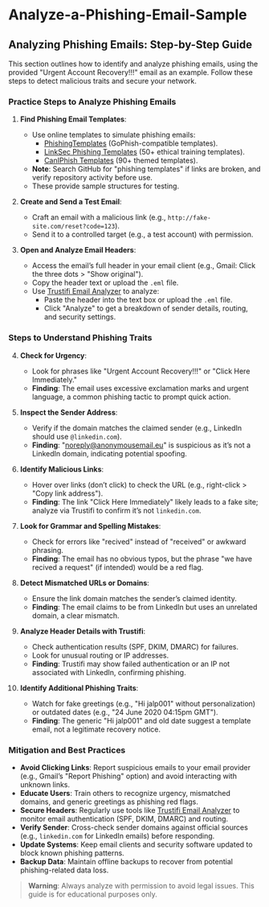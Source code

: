 # Analyze-a-Phishing-Email-Sample
## Analyzing Phishing Emails: Step-by-Step Guide

This section outlines how to identify and analyze phishing emails, using the provided "Urgent Account Recovery!!!" email as an example. Follow these steps to detect malicious traits and secure your network.

### Practice Steps to Analyze Phishing Emails

1. **Find Phishing Email Templates**:
   - Use online templates to simulate phishing emails:
     - [PhishingTemplates](https://github.com/criggs626/PhishingTemplates) (GoPhish-compatible templates).
     - [LinkSec Phishing Templates](https://github.com/LinkSec/phishing-templates) (50+ ethical training templates).
     - [CanIPhish Templates](https://caniphish.com) (90+ themed templates).
   - **Note**: Search GitHub for "phishing templates" if links are broken, and verify repository activity before use.
   - These provide sample structures for testing.

2. **Create and Send a Test Email**:
   - Craft an email with a malicious link (e.g., `http://fake-site.com/reset?code=123`).
   - Send it to a controlled target (e.g., a test account) with permission.

3. **Open and Analyze Email Headers**:
   - Access the email’s full header in your email client (e.g., Gmail: Click the three dots > "Show original").
   - Copy the header text or upload the `.eml` file.
   - Use [Trustifi Email Analyzer](https://trustifi.com/email-analyzer/) to analyze:
     - Paste the header into the text box or upload the `.eml` file.
     - Click "Analyze" to get a breakdown of sender details, routing, and security settings.

### Steps to Understand Phishing Traits

4. **Check for Urgency**:
   - Look for phrases like "Urgent Account Recovery!!!" or "Click Here Immediately."
   - **Finding**: The email uses excessive exclamation marks and urgent language, a common phishing tactic to prompt quick action.

5. **Inspect the Sender Address**:
   - Verify if the domain matches the claimed sender (e.g., LinkedIn should use `@linkedin.com`).
   - **Finding**: "noreply@anonymousemail.eu" is suspicious as it’s not a LinkedIn domain, indicating potential spoofing.

6. **Identify Malicious Links**:
   - Hover over links (don’t click) to check the URL (e.g., right-click > "Copy link address").
   - **Finding**: The link "Click Here Immediately" likely leads to a fake site; analyze via Trustifi to confirm it’s not `linkedin.com`.

7. **Look for Grammar and Spelling Mistakes**:
   - Check for errors like "recived" instead of "received" or awkward phrasing.
   - **Finding**: The email has no obvious typos, but the phrase "we have recived a request" (if intended) would be a red flag.

8. **Detect Mismatched URLs or Domains**:
   - Ensure the link domain matches the sender’s claimed identity.
   - **Finding**: The email claims to be from LinkedIn but uses an unrelated domain, a clear mismatch.

9. **Analyze Header Details with Trustifi**:
   - Check authentication results (SPF, DKIM, DMARC) for failures.
   - Look for unusual routing or IP addresses.
   - **Finding**: Trustifi may show failed authentication or an IP not associated with LinkedIn, confirming phishing.

10. **Identify Additional Phishing Traits**:
    - Watch for fake greetings (e.g., "Hi jalp001" without personalization) or outdated dates (e.g., "24 June 2020 04:15pm GMT").
    - **Finding**: The generic "Hi jalp001" and old date suggest a template email, not a legitimate recovery notice.

### Mitigation and Best Practices

- **Avoid Clicking Links**: Report suspicious emails to your email provider (e.g., Gmail’s "Report Phishing" option) and avoid interacting with unknown links.
- **Educate Users**: Train others to recognize urgency, mismatched domains, and generic greetings as phishing red flags.
- **Secure Headers**: Regularly use tools like [Trustifi Email Analyzer](https://trustifi.com/email-analyzer/) to monitor email authentication (SPF, DKIM, DMARC) and routing.
- **Verify Sender**: Cross-check sender domains against official sources (e.g., `linkedin.com` for LinkedIn emails) before responding.
- **Update Systems**: Keep email clients and security software updated to block known phishing patterns.
- **Backup Data**: Maintain offline backups to recover from potential phishing-related data loss.

> **Warning**: Always analyze with permission to avoid legal issues. This guide is for educational purposes only.

